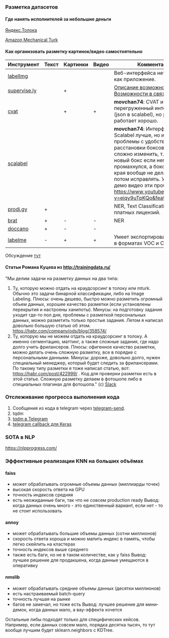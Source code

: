### Разметка датасетов
#### Где нанять исполнителей за небольшие деньги
[Яндекс.Толока](https://toloka.yandex.ru/)

[Amazon Mechanical Turk](https://www.mturk.com/)

#### Как организовать разметку картинок/видео самостоятельно
|Инструмент|Текст|Картинки|Видео|Комментарии|
| ---- | ---- | ---- | ---- | ---- |
|[labelImg](https://github.com/tzutalin/labelImg)||||Веб-интерфейса нет, ставится как приложение.|
|[supervise.ly]()||+||[Описание возможностей](https://hackernoon.com/%EF%B8%8F-advanced-annotation-tools-in-deep-learning-training-data-for-computer-vision-with-supervisely-847f8699a9cb), [Возможности в связке с YOLOv3](https://medium.com/@deepsystems/human-in-the-loop-for-object-detection-with-supervisely-and-yolo-v3-fa205ff07c1f)|
|[cvat](https://github.com/opencv/cvat)||+|+|**movchan74**:  CVAT имеет перегруженный интерфейс, xml (json в scalabel), но разметка работает хорошо. |
|[scalabel](https://github.com/ucbdrive/scalabel)|||| **movchan74**: Интерфейс у  Scalabel лучше, но имеет проблемы с удобством расстановки боксов: очень сложно изменить, т.к. он делает новый бокс если немного промахнулся, а бокс до самого края вообще не делается, надо потом исправлять. У них даже в демо видео эти проблемы видны https://www.youtube.com/watch?v=eiqy9uTpKQo&feature=youtu.be |
|[prodi.gy](https://prodi.gy/features/named-entity-recognition)|+||| NER, Text Classification. 3 уровня платных лицензий. |
|[brat](http://brat.nlplab.org/)|+|-|-| NER |
|[doccano](https://github.com/chakki-works/doccano)|+|-|-| |
|[labelme](https://github.com/wkentaro/labelme)|-|+|+|Умеет экспортировать даратесы в форматах VOC и COCO|

Обсуждение [тут](https://opendatascience.slack.com/archives/C047H3DP4/p1537784622000100)

#### Статьи Романа Куцева из http://trainingdata.ru/
"Мы делим задачи на разметку данных на два типа:
1. Ту, которую можно отдать на краудсорсинг в толоку или mturk. Обычно это задачи бинарной классификации, либо на Image Labeling. Плюсы: очень дешево, быстро можно разметить огромный объем данных, хорошее качество разметки (если установлены перекрытия и настроены ханипоты). Минусы: на подготовку задания уходит где-то пол дня, проблемы с разметкой персональных данных, можно разметить только простые задания.  Летом я написал довольно большую статью об этом. https://habr.com/company/ods/blog/358574/
2. Ту, которую мы не можем отдать на краудсорсинг в толоку. А именно сегментацию, маттинг, а также сложные задания, где надо долго учить фрилансеров. Плюсы: офигенное качество разметки, можно делать очень сложную разметку, все в порядке с персональными данными. Минусы: дороже, довольно долго, нужен специальный менеджер, который будет следить за фрилансерами. По такому типу разметки я тоже написал статью, вот: https://habr.com/post/422999/ . Код для проверки разметки есть в этой статье. Сложную разметку делаем в фотошопе либо в специальных плагинах для фотошопа."
(с) [Slack](https://opendatascience.slack.com/archives/CDSG994UQ/p1542738098125000?thread_ts=1542542717.089900&cid=CDSG994UQ)

### Отслеживание прогресса выполнения кода
1. Сообщения из кода в telegram через [telegram-send](https://habr.com/post/339682/).
2. tqdm
3. [tqdm в Telegram](https://github.com/ermakovpetr/tg_tqdm)
4. [telegram callback для Keras](https://github.com/qubvel/keras_telegram_callback)

### SOTA в NLP
https://nlpprogress.com/

### Эффективные реализации KNN на больших объёмах
#### faiss
* может обрабатывать огромные объемы данных (миллиарды точек)
* высокая скорость ответа на GPU
* точность индексов средняя
* есть неожиданные баги, так что не совсем production ready
Вывод: когда данных очень много - это единственный вариант, если нет - то не стоит использовать

#### annoy
* может обрабатывать большие объемы данных (сотни миллионов)
* скорость ответа хороша и можно мапить индекс в память, чтобы легко скейлить на кластерах
* точность индексов выше среднего
* также есть баги, но не в таком количестве, как у faiss
Вывод: лучшее решение для продакшена, когда данные умещаются в оперативку

#### nmslib
* может обрабатывать средние объемы данных (десятки миллионов)
* есть настраиваемый batch-query
* точность лучшая на рынке
* багов не замечал, но тоже есть
Вывод: лучшее решение для мини-демок, когда данных мало, а вау-эффекта хочется

Остальные либы подходят только для специфических кейсов. Например, если данных совсем мало, порядка десятка тысяч, то тут вообще лучшим будет sklearn.neighbors с KDTree.
